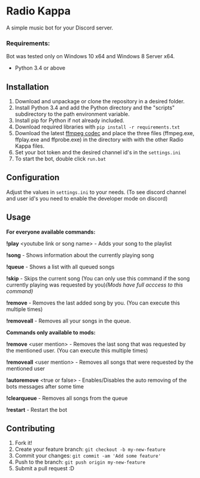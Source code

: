 # Radio Kappa

A simple music bot for your Discord server.


### Requirements:

Bot was tested only on Windows 10 x64 and Windows 8 Server x64.

- Python 3.4 or above

## Installation

1. Download and unpackage or clone the repository in a desired folder.
2. Install Python 3.4 and add the Python directory and the "scripts" subdirectory to the path environment variable.
3. Install pip for Python if not already included.
4. Download required libraries with `pip install -r requirements.txt`
5. Download the latest [ffmpeg codec](https://ffmpeg.zeranoe.com/builds/) and place the three files (ffmpeg.exe, ffplay.exe and ffprobe.exe) in the directory with with the other Radio Kappa files.
6. Set your bot token and the desired channel id's in the `settings.ini`
7. To start the bot, double click `run.bat`


## Configuration

Adjust the values in `settings.ini` to your needs. (To see discord channel and user id's you need to enable the developer mode on discord)

## Usage

__**For everyone available commands:**__

**!play** \<youtube link or song name>      -    Adds your song to the playlist

**!song**                                                            -    Shows information about the currently playing song

**!queue**                                                         -    Shows a list with all queued songs

**!skip**                                                             -    Skips the current song (You can only use this command if the song currently playing was requested by you)*(Mods have full acccess to this command)*

**!remove**                                                      -    Removes the last added song by you. (You can execute this multiple times)

**!removeall**                                                  -    Removes all your songs in the queue.                      



__**Commands only available to mods:**__

**!remove** \<user mention>                        -    Removes the last song that was requested by the mentioned user. (You can execute this multiple times)

**!removeall** \<user mention>                    -    Removes all songs that were requested by the mentioned user

**!autoremove** \<true or false>                  -    Enables/Disables the auto removing of the bots messages after some time

**!clearqueue**                                                -    Removes all songs from the queue

**!restart**                                                        -    Restart the bot



## Contributing

1. Fork it!
2. Create your feature branch: `git checkout -b my-new-feature`
3. Commit your changes: `git commit -am 'Add some feature'`
4. Push to the branch: `git push origin my-new-feature`
5. Submit a pull request :D
